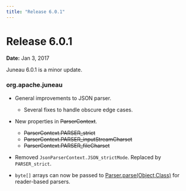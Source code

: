 ```yaml
---
title: "Release 6.0.1"
---
```


# Release 6.0.1

**Date:** Jan 3, 2017

Juneau 6.0.1 is a minor update.

### org.apache.juneau

- General improvements to JSON parser.
  - Several fixes to handle obscure edge cases.

- New properties in  ~~ParserContext~~.
  - ~~ParserContext.PARSER_strict~~
  - ~~ParserContext.PARSER_inputStreamCharset~~
  - ~~ParserContext.PARSER_fileCharset~~

- Removed `JsonParserContext.JSON_strictMode`. Replaced by `PARSER_strict`.

- `byte[]` arrays can now be passed to [Parser.parse(Object,Class)]({{API_DOCS}}/org/apache/juneau/parser/Parser.html#parse(Object,Class)) for reader-based parsers.